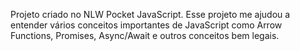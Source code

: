 Projeto criado no NLW Pocket JavaScript. Esse projeto me ajudou a entender vários conceitos importantes de JavaScript como Arrow Functions, Promises, Async/Await e outros conceitos bem legais.